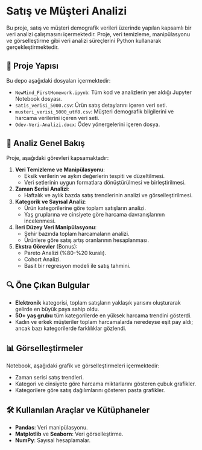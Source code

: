 # Satış ve Müşteri Analizi

Bu proje, satış ve müşteri demografik verileri üzerinde yapılan kapsamlı bir veri analizi çalışmasını içermektedir. Proje, veri temizleme, manipülasyonu ve görselleştirme gibi veri analizi süreçlerini Python kullanarak gerçekleştirmektedir.

## 📂 Proje Yapısı
Bu depo aşağıdaki dosyaları içermektedir:
- `NewMind_FirstHomework.ipynb`: Tüm kod ve analizlerin yer aldığı Jupyter Notebook dosyası.
- `satis_verisi_5000.csv`: Ürün satış detaylarını içeren veri seti.
- `musteri_verisi_5000_utf8.csv`: Müşteri demografik bilgilerini ve harcama verilerini içeren veri seti.
- `Odev-Veri-Analizi.docx`: Ödev yönergelerini içeren dosya.

## 📝 Analiz Genel Bakış
Proje, aşağıdaki görevleri kapsamaktadır:
1. **Veri Temizleme ve Manipülasyonu**:
   - Eksik verilerin ve aykırı değerlerin tespiti ve düzeltilmesi.
   - Veri setlerinin uygun formatlara dönüştürülmesi ve birleştirilmesi.
2. **Zaman Serisi Analizi**:
   - Haftalık ve aylık bazda satış trendlerinin analizi ve görselleştirilmesi.
3. **Kategorik ve Sayısal Analiz**:
   - Ürün kategorilerine göre toplam satışların analizi.
   - Yaş gruplarına ve cinsiyete göre harcama davranışlarının incelenmesi.
4. **İleri Düzey Veri Manipülasyonu**:
   - Şehir bazında toplam harcamaların analizi.
   - Ürünlere göre satış artış oranlarının hesaplanması.
5. **Ekstra Görevler** (Bonus):
   - Pareto Analizi (%80-%20 kuralı).
   - Cohort Analizi.
   - Basit bir regresyon modeli ile satış tahmini.

## 🔍 Öne Çıkan Bulgular
- **Elektronik** kategorisi, toplam satışların yaklaşık yarısını oluşturarak gelirde en büyük paya sahip oldu.
- **50+ yaş grubu** tüm kategorilerde en yüksek harcama trendini gösterdi.
- Kadın ve erkek müşteriler toplam harcamalarda neredeyse eşit pay aldı; ancak bazı kategorilerde farklılıklar gözlendi.

## 📊 Görselleştirmeler
Notebook, aşağıdaki grafik ve görselleştirmeleri içermektedir:
- Zaman serisi satış trendleri.
- Kategori ve cinsiyete göre harcama miktarlarını gösteren çubuk grafikler.
- Kategorilere göre satış dağılımlarını gösteren pasta grafikler.

## 🛠️ Kullanılan Araçlar ve Kütüphaneler
- **Pandas**: Veri manipülasyonu.
- **Matplotlib** ve **Seaborn**: Veri görselleştirme.
- **NumPy**: Sayısal hesaplamalar.
